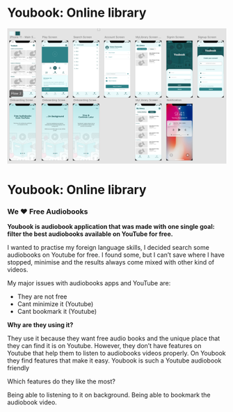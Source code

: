 # Youbook: Online library


![alt text](assets/mvp_design.png)








# Youbook: Online library
### We ❤️ Free Audiobooks

**Youbook is audiobook application that was made with one single goal: filter the best audiobooks available on YouTube for free.**

I wanted to practise my foreign language skills, I decided search some audiobooks on Youtube for free. I found some, but I can’t save where I have stopped, minimise and the results always come mixed with other kind of videos.

My major issues with audiobooks apps and YouTube are:
* They are not free
* Cant minimize it (Youtube)
* Cant bookmark it (Youtube)


**Why are they using it?**

They use it because they want free audio books and the unique place that they can find it is on Youtube. However, they don’t have features on Youtube that help them to listen to audiobooks videos properly. On Youbook they find features that make it easy. 
Youbook is such a Youtube audiobook friendly

Which features do they like the most?

Being able to listening to it on background.
Being able to bookmark the audiobook video.
